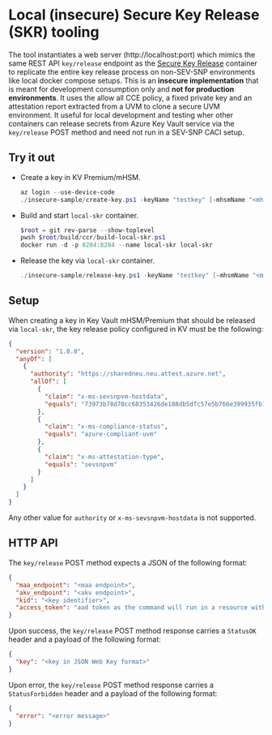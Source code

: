 # Local (insecure) Secure Key Release (SKR) tooling

The tool instantiates a web server (http://localhost:port) which mimics the same REST API `key/release` endpoint as the [Secure Key Release](https://github.com/microsoft/confidential-sidecar-containers/blob/main/cmd/skr/README.md#secure-key-release-skr) container to replicate the entire key release process on non-SEV-SNP environments like local docker compose setups. This is an **insecure implementation** that is meant for development consumption only and **not for production environments**. It uses the allow all CCE policy, a fixed private key and an attestation report extracted from a UVM to clone a secure UVM environment. It useful for local development and testing wher other containers can release secrets from Azure Key Vault service via the `key/release` POST method and need not run in a SEV-SNP CACI setup.

## Try it out
- Create a key in KV Premium/mHSM.
    ```powershell
    az login --use-device-code
    ./insecure-sample/create-key.ps1 -keyName "testkey" [-mhsmName "<mhsm-name>" | -vaultName "<vault-name>"]
    ```
- Build and start `local-skr` container.
    ```powershell
    $root = git rev-parse --show-toplevel
    pwsh $root/build/ccr/build-local-skr.ps1
    docker run -d -p 8284:8284 --name local-skr local-skr
    ```
- Release the key via `local-skr` container.
    ```powershell
    ./insecure-sample/release-key.ps1 -keyName "testkey" [-mhsmName "<mhsm-name>" | -vaultName "<vault-name>"]
    ```
## Setup
When creating a key in Key Vault mHSM/Premium that should be released via `local-skr`, the key release policy configured in KV must be the following:
```json
{
  "version": "1.0.0",
  "anyOf": [
    {
      "authority": "https://sharedneu.neu.attest.azure.net",
      "allOf": [
        {
          "claim": "x-ms-sevsnpvm-hostdata",
          "equals": "73973b78d70cc68353426de188db5dfc57e5b766e399935fb73a61127ea26d20"
        },
        {
          "claim": "x-ms-compliance-status",
          "equals": "azure-compliant-uvm"
        },
        {
          "claim": "x-ms-attestation-type",
          "equals": "sevsnpvm"
        }
      ]
    }
  ]
}
```
Any other value for `authority` or `x-ms-sevsnpvm-hostdata` is not supported.

## HTTP API

The `key/release` POST method expects a JSON of the following format:
```json
{
  "maa_endpoint": "<maa endpoint>",
  "akv_endpoint": "<akv endpoint>",
  "kid": "<key identifier>",
  "access_token": "aad token as the command will run in a resource without managed identity support"
}
```

Upon success, the `key/release` POST method response carries a `StatusOK` header and a payload of the following format:
```json
{
  "key": "<key in JSON Web Key format>"
}
```

Upon error, the `key/release` POST method response carries a `StatusForbidden` header and a payload of the following format:
```json
{
  "error": "<error message>"
}
```